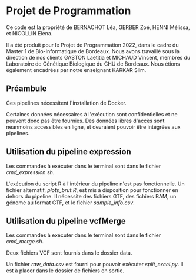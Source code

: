 # Projet de Programmation

Ce code est la propriété de BERNACHOT Léa, GERBER Zoé, HENNI Mélissa, et NICOLLIN Elena.

Il a été produit pour le Projet de Programmation 2022, dans le cadre du Master 1 de Bio-Informatique de Bordeaux. Nous avons travaillé sous la direction de nos clients GASTON Laetitia et MICHAUD Vincent, membres du Laboratoire de Génétique Biologique du CHU de Bordeaux. Nous étions également encadrées par notre enseignant KARKAR Slim.

## Préambule
Ces pipelines nécessitent l'installation de Docker.

Certaines données nécessaires à l'exécution sont confidentielles et ne peuvent donc pas être fournies. Des données libres d'accès sont néanmoins accessibles en ligne, et devraient pouvoir être intégrées aux pipelines.

## Utilisation du pipeline expression
Les commandes à exécuter dans le terminal sont dans le fichier *cmd_expression.sh*.

L'exécution du script R à l'intérieur du pipeline n'est pas fonctionnelle. Un fichier alternatif, *plots_brut.R*, est mis à disposition pour fonctionner en dehors du pipeline. Il nécessite des fichiers GTF, des fichiers BAM, un génome au format GTF, et le fichier *sample_info.csv*.


## Utilisation du pipeline vcfMerge
Les commandes à exécuter dans le terminal sont dans le fichier *cmd_merge.sh*.

Deux fichiers VCF sont fournis dans le dossier data.

Un fichier *raw_data.csv* est fourni pour pouvoir exécuter *split_excel.py*. Il est à placer dans le dossier de fichiers en sortie.
